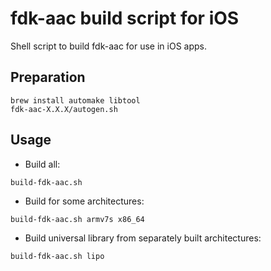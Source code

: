 # fdk-aac build script for iOS

Shell script to build fdk-aac for use in iOS apps.

## Preparation

```
brew install automake libtool
fdk-aac-X.X.X/autogen.sh
```

## Usage

* Build all:

```
build-fdk-aac.sh
```

* Build for some architectures:

```
build-fdk-aac.sh armv7s x86_64
```

* Build universal library from separately built architectures:

```
build-fdk-aac.sh lipo
```
